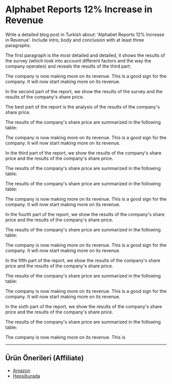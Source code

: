 # Alphabet Reports 12% Increase in Revenue

Write a detailed blog post in Turkish about: 'Alphabet Reports 12% Increase in Revenue'. Include intro, body and conclusion with at least three paragraphs.

The first paragraph is the most detailed and detailed, it shows the results of the survey (which took into account different factors and the way the company operates) and reveals the results of the third part:

The company is now making more on its revenue. This is a good sign for the company. It will now start making more on its revenue.

In the second part of the report, we show the results of the survey and the results of the company's share price.

The best part of the report is the analysis of the results of the company's share price.

The results of the company's share price are summarized in the following table:

The company is now making more on its revenue. This is a good sign for the company. It will now start making more on its revenue.

In the third part of the report, we show the results of the company's share price and the results of the company's share price.

The results of the company's share price are summarized in the following table:

The results of the company's share price are summarized in the following table:

The company is now making more on its revenue. This is a good sign for the company. It will now start making more on its revenue.

In the fourth part of the report, we show the results of the company's share price and the results of the company's share price.

The results of the company's share price are summarized in the following table:

The company is now making more on its revenue. This is a good sign for the company. It will now start making more on its revenue.

In the fifth part of the report, we show the results of the company's share price and the results of the company's share price.

The results of the company's share price are summarized in the following table:

The company is now making more on its revenue. This is a good sign for the company. It will now start making more on its revenue.

In the sixth part of the report, we show the results of the company's share price and the results of the company's share price.

The results of the company's share price are summarized in the following table:

The company is now making more on its revenue. This is

---
## Ürün Önerileri (Affiliate)
- [Amazon](https://www.amazon.com/dp/?tag=YOUR_AMAZON_TAG)
- [Hepsiburada](https://www.hepsiburada.com/?tag=YOUR_HEPSIBURADA_TAG)
